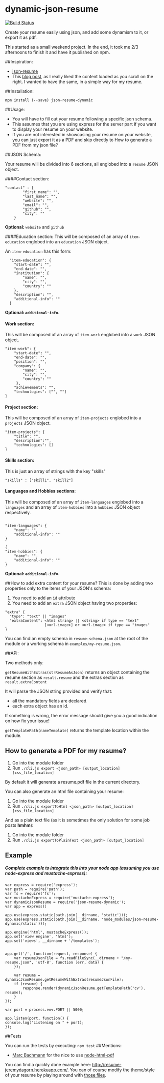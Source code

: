 dynamic-json-resume
===================
[![Build Status](https://travis-ci.org/jrm2k6/dynamic-json-resume.svg?branch=master)](https://travis-ci.org/jrm2k6/dynamic-json-resume)

Create your resume easily using json, and add some dynamism to it, or export it as pdf.

This started as a small weekend project. In the end, it took me 2/3 afternoons to finish it and have it published on npm.

##Inspiration:

- [json-resume](https://jsonresume.org)
- This [blog post](http://jlongster.com/Removing-User-Interface-Complexity,-or-Why-React-is-Awesome), as I really liked the content loaded as you scroll on the right. I wanted to have the same, in a simple way
for my resume.


##Installation:

``` npm install (--save) json-resume-dynamic ```

##Usage:

- You will have to fill out your resume following a specific json schema.
- This assumes that you are using express for the server part if you want to display your resume on your website.
- If you are not interested in showcasing your resume on your website, you can just export it as a PDF and skip directly to How to generate a PDF from my json file?


##JSON Schema:

Your resume will be divided into 6 sections, all englobed into a ```resume``` JSON object.

####Contact section:
```
"contact" : {
        "first_name": "",
        "last_name": "",
        "website": "",
        "email": "",
        "github": "",
        "city": ""
    }
```
**Optional:** ```website``` and ```github```

####Education section:
This will be composed of an array of ```item-education``` englobed into an ```education``` JSON object.

An ```item-education``` has this form:

```
  "item-education": {
    "start-date": "",
    "end-date": "",
    "institution": {
        "name": "",
        "city": "",
        "country": ""
    },
    "description": "",
    "additional-info": ""
  }
```

**Optional: ```additional-info```.**

#### Work section:
This will be composed of an array of ```item-work``` englobed into a ```work``` JSON object.
```
"item-work": {
    "start-date": "",
    "end-date": "",
    "position": "",
    "company": {
        "name": "",
        "city": "",
        "country": ""
     },
    "achievements": "",
    "technologies": ["", ""]
}
```

#### Project section:
This will be composed of an array of ```item-projects``` englobed into a ```projects``` JSON object.

```
"item-projects": {
    "title": "",
    "description":"",
    "technologies": []
}
```
#### Skills section:
 This is just an array of strings with the key "skills"
 
 ```
 "skills" : ["skill1", "skill2"]
```

#### Languages and Hobbies sections:
This will be composed of an array of ```item-languages``` englobed into a ```languages``` and an array of ```item-hobbies```
into a ```hobbies``` JSON object respectively.

```

"item-languages": {
    "name": "",
    "additional-info": ""
}

{
"item-hobbies": {
    "name": "",
    "additional-info": ""
}

```
**Optional: ```additional-info```.**


##How to add extra content for your resume?
This is done by adding two properties only to the items of your JSON's schema:

1. You need to add an ```id``` attribute
2. You need to add an ```extra``` JSON object having two properties:

```
"extra" {
  "type": "text" || "images"
  "extraContent": <html string> || <string> if type == "text" 
                  [<url-image>] or <url-image> if type == "images"
}
```

You can find an empty schema in ```resume-schema.json``` at the root of the module or a working schema in ```examples/my-resume.json```.

##API:

Two methods only:

```getResumeWithExtras(strResumeAsJson)``` returns an object containing the resume section as ```result.resume``` and the extras section as ```result.extraContent``` 

It will parse the JSON string provided and verify that:
- all the mandatory fields are declared.
- each extra object has an id.

If something is wrong, the error message should give you a good indication on how fix your issue!

```getTemplatePath(nameTemplate)``` returns the template location within the module.

## How to generate a PDF for my resume?
1. Go into the module folder
2. Run ```./cli.js export <json_path> [output_location] [css_file_location]```

By default it will generate a resume.pdf file in the current directory.

You can also generate an html file containing your resume:

1. Go into the module folder
2. Run ```./cli.js exportToHtml <json_path> [output_location] [css_file_location]```


And as a plain text file (as it is sometimes the only solution for some job posts **hmhm**):

1. Go into the module folder
2. Run ```./cli.js exportToPlainText <json_path> [output_location]```


## Example
##### Complete example to integrate this into your node app (assuming you use node-express and mustache-express):

```
var express = require('express');
var path = require('path');
var fs = require('fs');
var mustacheExpress = require('mustache-express');
var dynamicJsonResume = require('json-resume-dynamic');
var app = express()

app.use(express.static(path.join(__dirname, 'static')));
app.use(express.static(path.join(__dirname, 'node_modules/json-resume-dynamic/static')));

app.engine('html', mustacheExpress());
app.set('view engine', 'html');
app.set('views', __dirname + '/templates');


app.get('/', function(request, response) {
    var resumeJsonFile = fs.readFileSync(__dirname + "/my-resume.json", 'utf-8', function (err, data) {
    });

    var resume = dynamicJsonResume.getResumeWithExtras(resumeJsonFile);
    if (resume) {
        response.render(dynamicJsonResume.getTemplatePath('cv'), resume);
    }
});

var port = process.env.PORT || 5000;

app.listen(port, function() {
console.log("Listening on " + port);
}); 
```

##Tests

You can run the tests by executing: ```npm test```
##Mentions:
 - [Marc Bachmann](https://github.com/marcbachmann) for the nice to use [node-html-pdf](https://github.com/marcbachmann/node-html-pdf)

You can find a quickly done example here: http://resume-jeremydagorn.herokuapp.com/.
You can of course modify the theme/style of your resume by playing around with [those files](https://github.com/jrm2k6/dynamic-json-resume/tree/master/static/css).
